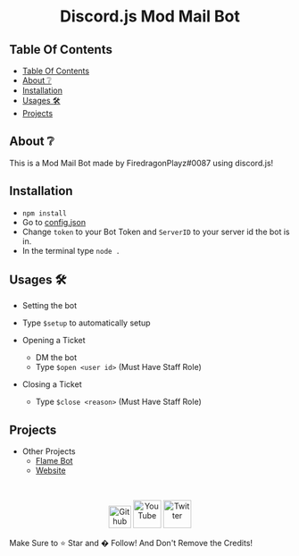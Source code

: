 <div align="center">
  <p>
    <h1>Discord.js Mod Mail Bot</h1>
  </p>
</div>

## Table Of Contents

- [Table Of Contents](#table-of-contents)
- [About ❔](#about-)
- [Installation](#installation)
- [Usages 🛠](#usages-)
- [Projects](#projects)


## About ❔

This is a Mod Mail Bot made by FiredragonPlayz#0087 using discord.js!


## Installation 

- `npm install` 
- Go to [config.json](config.json)
- Change `token` to your Bot Token and `ServerID` to your server id the bot is in.
- In the terminal type `node .`

## Usages 🛠

- Setting the bot
 - Type `$setup` to automatically setup

- Opening a Ticket
  - DM the bot
  - Type `$open <user id>` (Must Have Staff Role) 

- Closing a Ticket
  - Type `$close <reason>` (Must Have Staff Role)


## Projects

- Other Projects
  - [Flame Bot](https://top.gg/bot/796279185080582185)
  - [Website](https://flamebot.gq)

<div align="center">
  <br />
  <p>
    <a href="https://github.com/FiredragonPlayz"><img src="https://cdn.discordapp.com/emojis/798283025183801374.png"alt="Github"width="40" /></a> <a href="https://youtube.com/c/FiredragonPlayz"><img src="https://cdn.discordapp.com/emojis/733371225400803418.png"alt="YouTube" width="50"/></a> <a href="https://twitter.com/Firedragon_Play"><img src="https://cdn.discordapp.com/emojis/772684068156342272.png"alt="Twitter" width="50" /></a>
  </p>
</div>



Make Sure to ⭐ Star and � Follow! 
And Don't Remove the Credits!